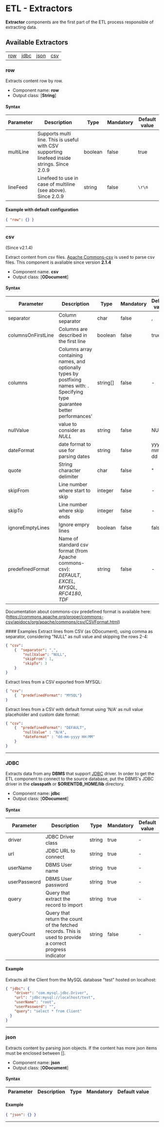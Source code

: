 # ETL - Extractors

**Extractor** components are the first part of the ETL process responsible of extracting data.

## Available Extractors

|  |  |  |  |
|-----|-----|-----|-----|
|[row](Extractor.md#row)|[jdbc](Extractor.md#jdbc)|[json](Extractor.md#json) | [csv](Extractor.md#csv)|

### row
Extracts content row by row.

- Component name: **row**
- Output class: [**String**]

#### Syntax
| Parameter | Description | Type | Mandatory | Default value |
|-----------|-------------|------|-----------|-----------|
|multiLine|Supports multi line. This is useful with CSV supporting linefeed inside strings. Since 2.0.9|boolean|false|true|
|lineFeed|Linefeed to use in case of multiline (see above). Since 2.0.9|string|false|`\r\n`|

#### Example with default configuration

```json
{ "row": {} }
```

-----

### csv
(Since v2.1.4)

Extract content from csv files. [Apache Commons-csv](https://commons.apache.org/proper/commons-csv/) is used to parse csv files. 
This component is avaliable since version **2.1.4**

- Component name. **csv**
- Output class: [**ODocument**]

#### Syntax
| Parameter | Description | Type | Mandatory | Default value |
|-----------|-------------|------|-----------|-----------|
|separator|Column separator|char|false|,|
|columnsOnFirstLine|Columns are described in the first line|boolean|false|true|
|columns|Columns array containing names, and optionally types by postfixing names with:<type> . Specifying type guarantee better performances'| string[] |false|-|
|nullValue|value to consider as *NULL*|string|false|NULL|
|dateFormat|date format to use for parsing dates|string|false|yyy-mm-dd|
|quote|String character delimiter|char|false|"|
|skipFrom|Line number where start to skip|integer|false|-|
|skipTo|Line number where skip ends|integer|false|-|
|ignoreEmptyLines|Ignore empry lines|boolean|false|false|
|predefinedFormat|Name of standard csv format (from Apache commons-csv): *DEFAULT*, *EXCEL*, *MYSQL*, *RFC4180*, *TDF*|string|false|-|

Documentation about commons-csv predefined format is available here: (https://commons.apache.org/proper/commons-csv/apidocs/org/apache/commons/csv/CSVFormat.html)


#### Examples
Extract lines from CSV (as ODocument), using comma as separator, considering "NULL" as null value and skipping the rows 2-4:
```json
{ "csv": 
    {  "separator": ",", 
        "nullValue": "NULL",
        "skipFrom": 1, 
        "skipTo": 3 
    }
}
```

Extract lines from a CSV exported from MYSQL:

```json
{ "csv": 
    {  "predefinedFormat": "MYSQL"}
}
```


Extract lines from a CSV with default format using 'N/A' as null value placeholder and custom date format:

```json
{ "csv": 
    {  "predefinedFormat": "DEFAULT",
        "nullValue" : "N/A",
        "dateFormat" : "dd-mm-yyyy HH:MM"
    }
}
```


-----


### JDBC
Extracts data from any **DBMS** that support [JDBC](http://en.wikipedia.org/wiki/JDBC_driver) driver. In order to get the ETL component to connect to the source database, put the DBMS's JDBC driver in the **classpath** or **$ORIENTDB_HOME/lib** directory.

- Component name: **jdbc**
- Output class: [**ODocument**]

#### Syntax
| Parameter | Description | Type | Mandatory | Default value |
|-----------|-------------|------|-----------|-----------|
|driver|JDBC Driver class|string|true|-|
|url|JDBC URL to connect|string|true|-|
|userName|DBMS User name|string|true|-|
|userPassword|DBMS User password|string|true|-|
|query|Query that extract the record to import|string|true|-|
|queryCount|Query that return the count of the fetched records. This is used to provide a correct progress indicator|string|false|-|

#### Example
Extracts all the Client from the MySQL database "test" hosted on localhost:

```json
{ "jdbc": {
    "driver": "com.mysql.jdbc.Driver",
    "url": "jdbc:mysql://localhost/test",
    "userName": "root",
    "userPassword": "",
    "query": "select * from Client"
  }
}
```

-----

### json
Extracts content by parsing json objects. If the content has more json items must be enclosed between [].

- Component name: **json**
- Output class: [**ODocument**]

#### Syntax
| Parameter | Description | Type | Mandatory | Default value |
|-----------|-------------|------|-----------|-----------|


#### Example

```json
{ "json": {} }
```
-----
